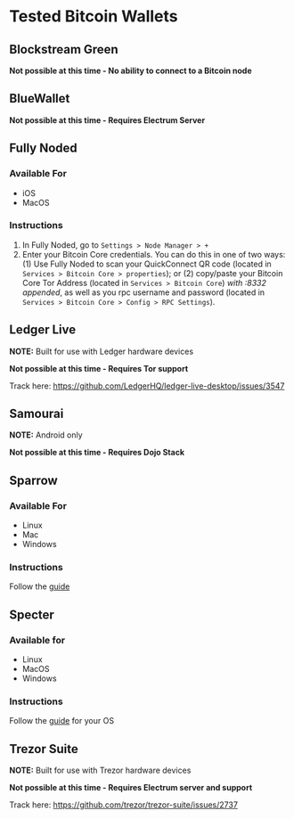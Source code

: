 # Tested Bitcoin Wallets

## Blockstream Green

**Not possible at this time - No ability to connect to a Bitcoin node**

## BlueWallet

**Not possible at this time - Requires Electrum Server**

## Fully Noded

### Available For
- iOS
- MacOS

### Instructions
1. In Fully Noded, go to `Settings > Node Manager > +`
2. Enter your Bitcoin Core credentials. You can do this in one of two ways: (1) Use Fully Noded to scan your QuickConnect QR code (located in `Services > Bitcoin Core > properties`); or (2) copy/paste your Bitcoin Core Tor Address (located in `Services > Bitcoin Core`) _with :8332 appended_, as well as you rpc username and password (located in `Services > Bitcoin Core > Config > RPC Settings`).

## Ledger Live

**NOTE:** Built for use with Ledger hardware devices

**Not possible at this time - Requires Tor support**

Track here: https://github.com/LedgerHQ/ledger-live-desktop/issues/3547

## Samourai

**NOTE:** Android only

**Not possible at this time - Requires Dojo Stack**

## Sparrow

### Available For
- Linux
- Mac
- Windows

### Instructions
Follow the [guide](/docs/integrations/sparrow/guide.md)

## Specter

### Available for
- Linux
- MacOS
- Windows

### Instructions
Follow the [guide](/docs/integrations/specter) for your OS

## Trezor Suite

**NOTE:** Built for use with Trezor hardware devices

**Not possible at this time - Requires Electrum server and support**

Track here: https://github.com/trezor/trezor-suite/issues/2737
